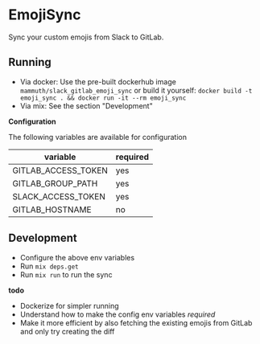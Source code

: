 # EmojiSync

Sync your custom emojis from Slack to GitLab.

## Running

- Via docker: Use the pre-built dockerhub image `mammuth/slack_gitlab_emoji_sync` or build it yourself: `docker build -t emoji_sync . && docker run -it --rm emoji_sync`
- Via mix: See the section "Development"

**Configuration**

The following variables are available for configuration

| variable | required |
| -------- | -------- |
| GITLAB_ACCESS_TOKEN | yes |
| GITLAB_GROUP_PATH | yes |
| SLACK_ACCESS_TOKEN | yes |
| GITLAB_HOSTNAME | no | 


## Development

- Configure the above env variables
- Run `mix deps.get`
- Run `mix run` to run the sync

**todo**
- Dockerize for simpler running
- Understand how to make the config env variables _required_
- Make it more efficient by also fetching the existing emojis from GitLab and only try creating the diff
